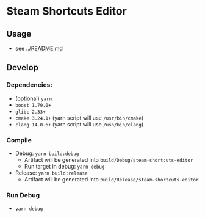 # Steam Shortcuts Editor
## Usage
- see [../README.md](../README.md)
## Develop
### Dependencies: 
- (optional) `yarn`
- `boost 1.79.0+`
- `glibc 2.33+` 
- `cmake 3.24.1+` (yarn script will use `/usr/bin/cmake`)
- `clang 14.0.6+` (yarn script will use `/usn/bin/clang`)
### Compile
- Debug: `yarn build:debug`
  - Artifact will be generated into `build/Debug/steam-shortcuts-editor`
  - Run target in debug: `yarn debug`
- Release: `yarn build:release`
  - Artifact will be generated into `build/Release/steam-shortcuts-editor`

### Run Debug
- `yarn debug`